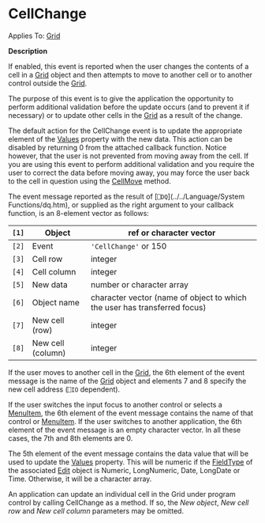 




<h1 class="heading"><span class="name">CellChange</span></h1>

Applies To: [Grid](./grid.md)


**Description**


If enabled, this event is reported when the user changes the contents of a cell in a [Grid](./grid.md) object and then attempts to move to another cell or to another control outside the [Grid](./grid.md).


The purpose of this event is to give the application the opportunity to perform additional validation before the update occurs (and to prevent it if necessary) or to update other cells in the [Grid](./grid.md) as a result of the change.


The default action for the CellChange event is to update the appropriate element of the [Values](./values.md) property with the new data. This action can be disabled by returning 0 from the attached callback function. Notice however, that the user is not prevented from moving away from the cell. If you are using this event to perform additional validation and you require the user to correct the data before moving away, you may force the user back to the cell in question using the  [CellMove](./cellmove.md) method.




The event message reported as the result of [`⎕DQ`](../../Language/System Functions/dq.htm), or supplied as the right argument to your callback function, is an 8-element vector as follows:


| `[1]` | Object | ref or character vector |
| --- | --- | ---  |
| `[2]` | Event | `'CellChange'` or 150 |
| `[3]` | Cell row | integer |
| `[4]` | Cell column | integer |
| `[5]` | New data | number or character array |
| `[6]` | Object name | character vector (name of object to which the user has transferred focus) |
| `[7]` | New cell (row) | integer |
| `[8]` | New cell (column) | integer |



If the user moves to another cell in the [Grid](./grid.md), the 6th element of the event message is the name of the [Grid](./grid.md) object and elements 7 and 8 specify the new cell address (`⎕IO` dependent).


If the user switches the input focus to another control or selects a [MenuItem](./menuitem.md), the 6th element of the event message contains the name of that control or [MenuItem](./menuitem.md). If the user switches to another application, the 6th element of the event message is an empty character vector. In all these cases, the 7th and 8th elements are 0.


The 5th element of the event message contains the data value that will be used to update the [Values](./values.md) property. This will be numeric if the [FieldType](./fieldtype.md) of the associated [Edit](./edit.md) object is Numeric, LongNumeric, Date, LongDate or Time. Otherwise, it will be a character array.


An application can update an individual cell in the Grid under program control by calling CellChange as a method. If so, the *New object*, *New cell row* and *New cell column* parameters may be omitted.


